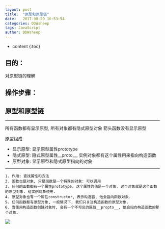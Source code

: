 ```yaml
---
layout: post
title:  "原型和原型链"
date:   2017-08-29 10:53:54
categories: DDWsheep
tags: JavaScript
author: DDWsheep
---
```


* content
{:toc}

## 目的：

对原型链的理解




## 操作步骤：

## 原型和原型链
---
所有函数都有显示原型, 所有对象都有隐式原型对象
箭头函数没有显示原型

原型组成
- 显示原型: 显示原型属性prototype
- 隐式原型: 隐式原型属性__proto__, 实例对象都有这个属性用来指向构造函数
- 原型对象: 显示原型和隐式原型指向的对象
---
    1. 作用: 查找属性和方法
    2. 函数也是对象, 只是函数是一个特殊的对象: 可以调用
    3. 任何的函数都有一个属性prototype, 这个属性的值是一个对象, 这个对象就是这个函数的原型对象. 给实例对象使用.
    4. 原型对象也有一个属性constructor, 表示构造器, 他会指向函数对象.
    5. 任何函数都有原型对象, 一般情况下, 我们只关注构造函数的原型对象.
    6. 当使用构造函数创建对象时, 会有一个不可见的属性__propto__, 他会指向构造函数的那个对象.

![](https://i.imgur.com/DLtBFLw.png)




